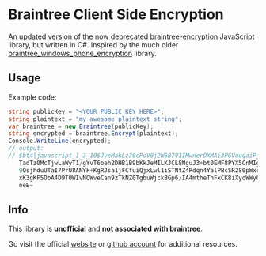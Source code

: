 ﻿# Braintree Client Side Encryption
An updated version of the now deprecated [braintree-encryption](https://github.com/braintree/braintree-encryption.js) JavaScript library, but written in C#.
Inspired by the much older [braintree_windows_phone_encryption](https://github.com/braintree/braintree_windows_phone_encryption) library.

## Usage
Example code:
```csharp
string publicKey = "<YOUR_PUBLIC_KEY_HERE>";
string plaintext = "my awesome plaintext string";
var braintree = new Braintree(publicKey);
string encrypted = braintree.Encrypt(plaintext);
Console.WriteLine(encrypted);
// output:
// $bt4|javascript_1_3_10$JveMakLz30cPoV0j2W6B7V1IMwnerOXMAi3PGVuuqaiPjq+ku4W9vDZMjcXeXrdMC7z2yMWUBzHPBWtS9hxzaE7HMja3aJ/8UF2k39vcYEsDf3t0XS/fpioifJpPexJ8b6ZJ8Z1h1JLdr4IF6QPP29Io9q4zWRiaF2mX
   TadTz0McTjwLaWyT1/gYvT6oeh2DHB1B9bKkJeMILKJCL8NguJ3+bt0EMF8PYX5CnMIg5LGpdV0hBAvo0EPos8NZdTUp52wNdIzSOT8axebjPalh8aa4AY7B93xcBpr/1WyNhqPwucmZ3VB9GxoDZKg8dXRlaInQ69+Va4HHGrLgRGwzkzIDqnYiE2+AXAySJsUdD+muAV
   9QsjhduUTaI7PrU8ANYk+KgRJsa1jFCfuiQjxLwl1iSTNtZ4Rdqn4YalPBcSR280pWxr/+e5EGPuxAsGXgqkyiECkPXWdpZ5kLdagXGBMOPaE7on054wUFWT0S7zWx/Ard+tTFztrJm4Yd/rGW6vNaf3HQqu7kEm+T1197nLLKxA7IECjgvTewLEPDkOgfZs8Qj88WBQzO
   xK3gKF5ObA4D9T0WIvNQWveCan9zTkNZ0TgbuWjckBGp6/IA4mtheThFxCK8iXyoWWyOH+sRWgi4TXXULRS1v6me8+ykIKYI3nQCXuanx8tZZPO9rWE=$pm139N2eIDbO49KKD+rVZ9ci91Zt2588T+5IQrfaGjw=$4/dkxF229bilffEs+2XTmC10OJdQT2hUKnB3UZkZ
   neE=
```

## Info
This library is **unofficial** and **not associated with braintree**. 

Go visit the official [website](https://www.braintreepayments.com/) or [github account](https://github.com/braintree) for additional resources.
